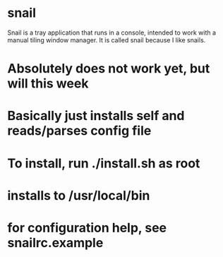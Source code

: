 # snail
Snail is a tray application that runs in a console, intended to work with a manual tiling window manager. It is called snail because I like snails.

# Absolutely does not work yet, but will this week
# Basically just installs self and reads/parses config file

# To install, run ./install.sh as root
# installs to /usr/local/bin


# for configuration help, see snailrc.example

